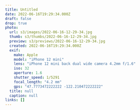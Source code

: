 ```yaml
---
title: Untitled
date: 2022-06-16T19:29:34.000Z
draft: false
drop: true
photo:
  url: s3/images/2022-06-16-12-29-34.jpg
  thumb: s3/thumbs/2022-06-16-12-29-34.jpg
  preview: s3/previews/2022-06-16-12-29-34.jpg
  created: 2022-06-16T19:29:34.000Z
  exif:
    make: Apple
    model: "iPhone 12 mini"
    lens: "iPhone 12 mini back dual wide camera 4.2mm f/1.6"
    iso: 32
    aperture: 1.6
    shutter_speed: 1/5291
    focal_length: "4.2 mm"
    gps: "47.7773472222222 -122.210472222222"
  title: null
  caption: null
links: []
---
```

